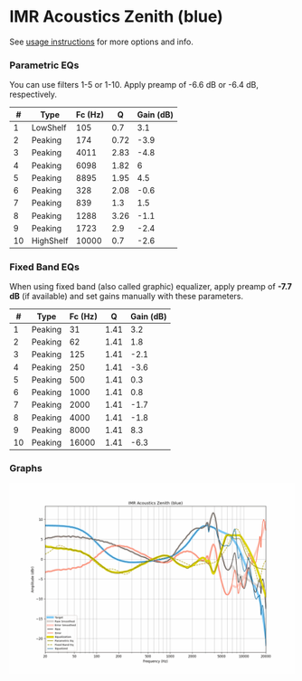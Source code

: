 # IMR Acoustics Zenith (blue)
See [usage instructions](https://github.com/jaakkopasanen/AutoEq#usage) for more options and info.

### Parametric EQs
You can use filters 1-5 or 1-10. Apply preamp of -6.6 dB or -6.4 dB, respectively.

|   # | Type      |   Fc (Hz) |    Q |   Gain (dB) |
|-----|-----------|-----------|------|-------------|
|   1 | LowShelf  |       105 | 0.7  |         3.1 |
|   2 | Peaking   |       174 | 0.72 |        -3.9 |
|   3 | Peaking   |      4011 | 2.83 |        -4.8 |
|   4 | Peaking   |      6098 | 1.82 |         6   |
|   5 | Peaking   |      8895 | 1.95 |         4.5 |
|   6 | Peaking   |       328 | 2.08 |        -0.6 |
|   7 | Peaking   |       839 | 1.3  |         1.5 |
|   8 | Peaking   |      1288 | 3.26 |        -1.1 |
|   9 | Peaking   |      1723 | 2.9  |        -2.4 |
|  10 | HighShelf |     10000 | 0.7  |        -2.6 |

### Fixed Band EQs
When using fixed band (also called graphic) equalizer, apply preamp of **-7.7 dB** (if available) and set gains manually with these parameters.

|   # | Type    |   Fc (Hz) |    Q |   Gain (dB) |
|-----|---------|-----------|------|-------------|
|   1 | Peaking |        31 | 1.41 |         3.2 |
|   2 | Peaking |        62 | 1.41 |         1.8 |
|   3 | Peaking |       125 | 1.41 |        -2.1 |
|   4 | Peaking |       250 | 1.41 |        -3.6 |
|   5 | Peaking |       500 | 1.41 |         0.3 |
|   6 | Peaking |      1000 | 1.41 |         0.8 |
|   7 | Peaking |      2000 | 1.41 |        -1.7 |
|   8 | Peaking |      4000 | 1.41 |        -1.8 |
|   9 | Peaking |      8000 | 1.41 |         8.3 |
|  10 | Peaking |     16000 | 1.41 |        -6.3 |

### Graphs
![](./IMR%20Acoustics%20Zenith%20(blue).png)
